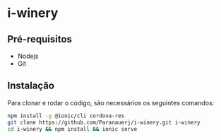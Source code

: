 # i-winery

## Pré-requisitos
- Nodejs
- Git

## Instalação
Para clonar e rodar o código, são necessários os seguintes comandos:

```sh
npm install -g @ionic/cli cordova-res
git clone https://github.com/Paranauerj/i-winery.git i-winery
cd i-winery && npm install && ionic serve
```
